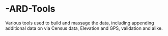 # -ARD-Tools
Various tools used to build and massage the data, including appending additional data on via Census data, Elevation and GPS, validation and alike.
